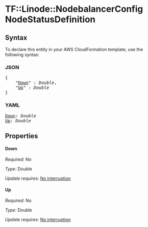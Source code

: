 # TF::Linode::NodebalancerConfig NodeStatusDefinition

## Syntax

To declare this entity in your AWS CloudFormation template, use the following syntax:

### JSON

<pre>
{
    "<a href="#down" title="Down">Down</a>" : <i>Double</i>,
    "<a href="#up" title="Up">Up</a>" : <i>Double</i>
}
</pre>

### YAML

<pre>
<a href="#down" title="Down">Down</a>: <i>Double</i>
<a href="#up" title="Up">Up</a>: <i>Double</i>
</pre>

## Properties

#### Down

_Required_: No

_Type_: Double

_Update requires_: [No interruption](https://docs.aws.amazon.com/AWSCloudFormation/latest/UserGuide/using-cfn-updating-stacks-update-behaviors.html#update-no-interrupt)

#### Up

_Required_: No

_Type_: Double

_Update requires_: [No interruption](https://docs.aws.amazon.com/AWSCloudFormation/latest/UserGuide/using-cfn-updating-stacks-update-behaviors.html#update-no-interrupt)

